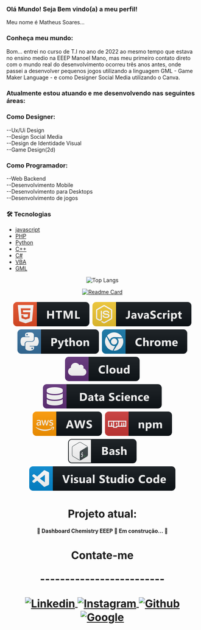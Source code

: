 ### Olá Mundo! Seja Bem vindo(a) a meu perfil!

Meu nome é  Matheus Soares...

### Conheça meu mundo:
Bom... entrei no curso de T.I no ano de 2022 ao mesmo tempo que estava no ensino medio na EEEP Manoel Mano, mas meu primeiro contato direto com o mundo real do desenvolvimento ocorreu três anos antes, onde passei a desenvolver pequenos jogos utilizando a linguagem GML - Game Maker Language - e como Designer Social Media utilizando o Canva.

### Atualmente estou atuando e me desenvolvendo nas seguintes áreas:
### Como Designer:

--Ux/Ui Design <br>
--Design Social Media <br>
--Design de Identidade Visual <br>
--Game Design(2d) <br>

### Como Programador:

--Web Backend <br>
--Desenvolvimento Mobile <br>
--Desenvolvimento para Desktops <br>
--Desenvolvimento de jogos <br>

### 🛠 Tecnologias

- [javascript](https://developer.mozilla.org/pt-BR/docs/Web/JavaScript)
- [PHP](https://www.php.net/)
- [Python](https://www.python.org/)
- [C++](https://learn.microsoft.com/pt-br/cpp/cpp/?view=msvc-170)
- [C#](https://learn.microsoft.com/pt-br/dotnet/csharp/)
- [VBA](https://learn.microsoft.com/en-us/office/vba/api/overview/)
- [GML](https://manual-br.yoyogames.com/)


<div align="center">
	
	
![Top Langs](https://github-readme-stats.vercel.app/api/top-langs/?username=matheussoares1&layout=compact)
    
   

[![Readme Card](https://github-readme-stats.vercel.app/api/pin/?username=matheussoares1&repo=gitlabhq)](https://github.com/anuraghazra/github-readme-stats)
     
</div>

<p align="center">
 <img src="https://raw.githubusercontent.com/8bithemant/8bithemant/master/svg/dev/languages/html.svg" alt="Twitter" style="vertical-align:top; margin:4px"><img src="https://raw.githubusercontent.com/8bithemant/8bithemant/master/svg/dev/languages/js.svg" alt="Twitter" style="vertical-align:top; margin:4px"><img src="https://raw.githubusercontent.com/8bithemant/8bithemant/master/svg/dev/languages/python.svg" alt="Twitter" style="vertical-align:top; margin:4px"><img src="https://raw.githubusercontent.com/8bithemant/8bithemant/master/svg/dev/misc/chrome.svg" alt="Twitter" style="vertical-align:top; margin:4px"><img src="https://raw.githubusercontent.com/8bithemant/8bithemant/master/svg/dev/misc/cloud.svg" alt="Twitter" style="vertical-align:top; margin:4px"><img src="https://raw.githubusercontent.com/8bithemant/8bithemant/master/svg/dev/misc/datascience.svg" alt="Twitter" style="vertical-align:top; margin:4px"><img src="https://raw.githubusercontent.com/8bithemant/8bithemant/master/svg/dev/services/aws.svg" alt="Twitter" style="vertical-align:top; margin:4px"><img src="https://raw.githubusercontent.com/8bithemant/8bithemant/master/svg/dev/services/npm.svg" alt="Twitter" style="vertical-align:top; margin:4px"><img src="https://raw.githubusercontent.com/8bithemant/8bithemant/master/svg/dev/tools/bash.svg" alt="Twitter" style="vertical-align:top; margin:4px"><img src="https://raw.githubusercontent.com/8bithemant/8bithemant/master/svg/dev/tools/visualstudio_code.svg" alt="Twitter" style="vertical-align:top; margin:4px">

</p>

<h1 align="center">Projeto atual: </h1>

<h4 align="center"> 
	🚧  Dashboard Chemistry EEEP 🚀 Em construção...  🚧
</h4>


<h1 align="center"> Contate-me </h1:>

<br>
<p>-------------------------</p>

<div align="center">

<a href="https://www.linkedin.com/in/matheus-soares-690649269/">
  <img align="center" alt="Linkedin" width="22px" src="https://cdn.jsdelivr.net/npm/simple-icons@v3/icons/linkedin.svg" />
</a>

<a href="https://www.instagram.com/matheus_soares7648/">
  <img align="center" alt="Instagram" width="22px" src="https://cdn.jsdelivr.net/npm/simple-icons@v3/icons/instagram.svg" />
</a>
<a href="https://github.com/matheussoares1/">
  <img align="center" alt="Github" width="22px" src="https://cdn.jsdelivr.net/npm/simple-icons@v3/icons/github.svg" />
</a>

<a href="https://www.codechef.com/users/hemant_x">

</div>
  <img align="center" alt="Google" width="22px" src="https://cdn.jsdelivr.net/npm/simple-icons@v3/icons/google.svg" />
</a>

